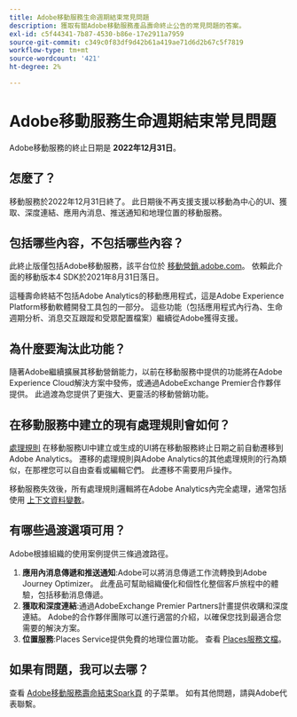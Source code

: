```yaml
---
title: Adobe移動服務生命週期結束常見問題
description: 獲取有關Adobe移動服務產品壽命終止公告的常見問題的答案。
exl-id: c5f44341-7b87-4530-b86e-17e2911a7959
source-git-commit: c349c0f83df9d42b61a419ae71d6d2b67c5f7819
workflow-type: tm+mt
source-wordcount: '421'
ht-degree: 2%

---
```


# Adobe移動服務生命週期結束常見問題

Adobe移動服務的終止日期是 **2022年12月31日**。

## 怎麼了？

移動服務於2022年12月31日終了。 此日期後不再支援支援以移動為中心的UI、獲取、深度連結、應用內消息、推送通知和地理位置的移動服務。

## 包括哪些內容，不包括哪些內容？

此終止版僅包括Adobe移動服務，該平台位於 [移動營銷.adobe.com](https://mobilemarketing.adobe.com)。 依賴此介面的移動版本4 SDK於2021年8月31日落日。

這種壽命終結不包括Adobe Analytics的移動應用程式，這是Adobe Experience Platform移動軟體開發工具包的一部分。 這些功能（包括應用程式內行為、生命週期分析、消息交互跟蹤和受眾配置檔案）繼續從Adobe獲得支援。

## 為什麼要淘汰此功能？

隨著Adobe繼續擴展其移動營銷能力，以前在移動服務中提供的功能將在Adobe Experience Cloud解決方案中發佈，或通過AdobeExchange Premier合作夥伴提供。 此過渡為您提供了更強大、更靈活的移動營銷功能。

## 在移動服務中建立的現有處理規則會如何？

[處理規則](https://experienceleague.adobe.com/docs/analytics/admin/admin-tools/processing-rules/processing-rules.html) 在移動服務UI中建立或生成的UI將在移動服務終止日期之前自動遷移到Adobe Analytics。 遷移的處理規則與Adobe Analytics的其他處理規則的行為類似，在那裡您可以自由查看或編輯它們。 此遷移不需要用戶操作。

移動服務失效後，所有處理規則邏輯將在Adobe Analytics內完全處理，通常包括使用 [上下文資料變數](https://experienceleague.adobe.com/docs/analytics/implementation/vars/page-vars/contextdata.html?lang=zh-Hant)。

## 有哪些過渡選項可用？

Adobe根據組織的使用案例提供三條過渡路徑。

1. **應用內消息傳遞和推送通知**:Adobe可以將消息傳遞工作流轉換到Adobe Journey Optimizer。 此產品可幫助組織優化和個性化整個客戶旅程中的體驗，包括移動消息傳遞。
1. **獲取和深度連結**:通過AdobeExchange Premier Partners計畫提供收購和深度連結。 Adobe的合作夥伴團隊可以進行適當的介紹，以確保您找到最適合您需要的解決方案。
1. **位置服務**:Places Service提供免費的地理位置功能。 查看 [Places服務文檔](https://experienceleague.adobe.com/docs/places/using/home.html)。

## 如果有問題，我可以去哪？

查看 [Adobe移動服務壽命結束Spark頁](https://spark.adobe.com/page/C6D30y09zaRpD/) 的子菜單。 如有其他問題，請與Adobe代表聯繫。
